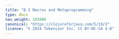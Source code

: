 ```yaml
---
title: "B.3 Macros and Metaprogramming"
type: docs
nav_weight: 193000
canonical: "https://clojureforjava.com/5/19/3"
license: "© 2024 Tokenizer Inc. CC BY-NC-SA 4.0"
---
```

